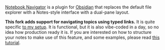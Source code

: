 
[Notebook Navigator](https://notebooknavigator.com/) is a plugin for [Obsidian](https://obsidian.md) that replaces the default file explorer with a Notes-style interface with a dual-pane layout.

**This fork adds support for navigating topics using typed links.** 
It is quite specific [to my setup](https://www.emilevankrieken.com/blog/2025/academic-obsidian/).
It is functional, but it is also vibe-coded in a day, so no idea how production ready it is. 
If you are interested on how to structure your notes to make use of this feature, and some examples, please read [this tutorial](https://www.emilevankrieken.com/blog/2025/academic-obsidian/). 

